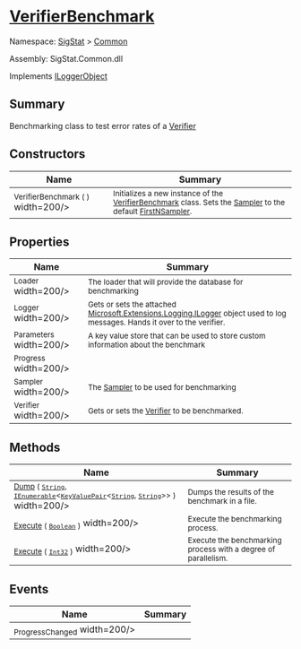 # [VerifierBenchmark](./VerifierBenchmark.md)

Namespace: [SigStat]() > [Common](./README.md)

Assembly: SigStat.Common.dll

Implements [ILoggerObject](./ILoggerObject.md)

## Summary
Benchmarking class to test error rates of a [Verifier](https://github.com/hargitomi97/sigstat/blob/master/docs/md/SigStat/Common/Model/Verifier.md)

## Constructors

| Name | Summary | 
| --- | --- | 
| <sub>VerifierBenchmark (  )</sub><img style="cursor:not-allowed;"> width=200/></div>| <sub>Initializes a new instance of the [VerifierBenchmark](https://github.com/hargitomi97/sigstat/blob/master/docs/md/SigStat/Common/VerifierBenchmark.md) class.  Sets the [Sampler](https://github.com/hargitomi97/sigstat/blob/master/docs/md/SigStat/Common/Sampler.md) to the default [FirstNSampler](https://github.com/hargitomi97/sigstat/blob/master/docs/md/SigStat/Common/Framework/Samplers/FirstNSampler.md).</sub>| <br>


## Properties

| Name | Summary | 
| --- | --- | 
| <sub>Loader</sub><img style="cursor:not-allowed;"> width=200/></div>| <sub>The loader that will provide the database for benchmarking</sub>| <br>
| <sub>Logger</sub><img style="cursor:not-allowed;"> width=200/></div>| <sub>Gets or sets the attached [Microsoft.Extensions.Logging.ILogger](https://docs.microsoft.com/en-us/dotnet/api/Microsoft.Extensions.Logging.ILogger) object used to log messages. Hands it over to the verifier.</sub>| <br>
| <sub>Parameters</sub><img style="cursor:not-allowed;"> width=200/></div>| <sub>A key value store that can be used to store custom information about the benchmark</sub>| <br>
| <sub>Progress</sub><img style="cursor:not-allowed;"> width=200/></div>| <sub></sub>| <br>
| <sub>Sampler</sub><img style="cursor:not-allowed;"> width=200/></div>| <sub>The [Sampler](https://github.com/hargitomi97/sigstat/blob/master/docs/md/SigStat/Common/Sampler.md) to be used for benchmarking</sub>| <br>
| <sub>Verifier</sub><img style="cursor:not-allowed;"> width=200/></div>| <sub>Gets or sets the [Verifier](https://github.com/hargitomi97/sigstat/blob/master/docs/md/SigStat/Common/Model/Verifier.md) to be benchmarked.</sub>| <br>


## Methods

| Name | Summary | 
| --- | --- | 
| <sub>[Dump](./Methods/VerifierBenchmark-100663372.md) ( [`String`](https://docs.microsoft.com/en-us/dotnet/api/System.String), [`IEnumerable`](https://docs.microsoft.com/en-us/dotnet/api/System.Collections.Generic.IEnumerable-1)\<[`KeyValuePair`](https://docs.microsoft.com/en-us/dotnet/api/System.Collections.Generic.KeyValuePair-2)\<[`String`](https://docs.microsoft.com/en-us/dotnet/api/System.String), [`String`](https://docs.microsoft.com/en-us/dotnet/api/System.String)>> )</sub><img style="cursor:not-allowed;"> width=200/></div>| <sub>Dumps the results of the benchmark in a file.</sub>| <br>
| <sub>[Execute](./Methods/VerifierBenchmark-100663384.md) ( [`Boolean`](https://docs.microsoft.com/en-us/dotnet/api/System.Boolean) )</sub><img style="cursor:not-allowed;"> width=200/></div>| <sub>Execute the benchmarking process.</sub>| <br>
| <sub>[Execute](./Methods/VerifierBenchmark-100663385.md) ( [`Int32`](https://docs.microsoft.com/en-us/dotnet/api/System.Int32) )</sub><img style="cursor:not-allowed;"> width=200/></div>| <sub>Execute the benchmarking process with a degree of parallelism.</sub>| <br>


## Events

| Name | Summary | 
| --- | --- | 
| <sub>ProgressChanged</sub><img style="cursor:not-allowed;"> width=200/></div>| <sub></sub>| <br>


